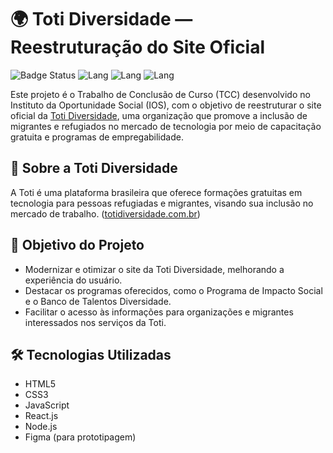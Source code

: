 
# 🌍 Toti Diversidade — Reestruturação do Site Oficial
![Badge Status](https://img.shields.io/badge/status-Em%20desenvolvimento-yellow)
![Lang](https://img.shields.io/badge/language-JavaScript-yellow)
![Lang](https://img.shields.io/badge/language-CSS-blue)
![Lang](https://img.shields.io/badge/language-HTML-orange)

Este projeto é o Trabalho de Conclusão de Curso (TCC) desenvolvido no Instituto da Oportunidade Social (IOS), com o objetivo de reestruturar o site oficial da [Toti Diversidade](https://totidiversidade.com.br/), uma organização que promove a inclusão de migrantes e refugiados no mercado de tecnologia por meio de capacitação gratuita e programas de empregabilidade.

## 📌 Sobre a Toti Diversidade

A Toti é uma plataforma brasileira que oferece formações gratuitas em tecnologia para pessoas refugiadas e migrantes, visando sua inclusão no mercado de trabalho. ([totidiversidade.com.br](https://totidiversidade.com.br/))

## 🎯 Objetivo do Projeto

- Modernizar e otimizar o site da Toti Diversidade, melhorando a experiência do usuário.
- Destacar os programas oferecidos, como o Programa de Impacto Social e o Banco de Talentos Diversidade.
- Facilitar o acesso às informações para organizações e migrantes interessados nos serviços da Toti.

## 🛠️ Tecnologias Utilizadas

- HTML5
- CSS3
- JavaScript
- React.js
- Node.js
- Figma (para prototipagem)
